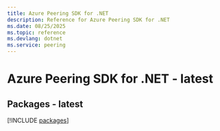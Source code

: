 ```yaml
---
title: Azure Peering SDK for .NET
description: Reference for Azure Peering SDK for .NET
ms.date: 08/25/2025
ms.topic: reference
ms.devlang: dotnet
ms.service: peering
---
```

# Azure Peering SDK for .NET - latest
## Packages - latest
[!INCLUDE [packages](peering-index.md)]